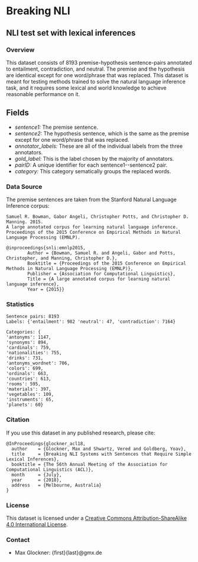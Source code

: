 # Breaking NLI
## NLI test set with lexical inferences

### Overview

This dataset consists of 8193 premise-hypothesis sentence-pairs annotated to entailment, contradiction, and neutral. The premise and the hypothesis are identical except for one word/phrase that was replaced. This dataset is meant for testing methods trained to solve the natural language inference task, and it requires some lexical and world knowledge to achieve reasonable performance on it.

## Fields

* *sentence1:* The premise sentence.
* *sentence2:* The hypothesis sentence, which is the same as the premise except for one word/phrase that was replaced.
* *annotator_labels:* These are all of the individual labels from the three annotators. 
* *gold_label:* This is the label chosen by the majority of annotators.
* *pairID:* A unique identifier for each sentence1--sentence2 pair.
* *category:* This category sematically groups the replaced words.

### Data Source

The premise sentences are taken from the Stanford Natural Language Inference corpus:

	Samuel R. Bowman, Gabor Angeli, Christopher Potts, and Christopher D. Manning. 2015.
	A large annotated corpus for learning natural language inference. 
	Proceedings of the 2015 Conference on Empirical Methods in Natural Language Processing (EMNLP).

```
@inproceedings{snli:emnlp2015,
		Author = {Bowman, Samuel R. and Angeli, Gabor and Potts, Christopher, and Manning, Christopher D.},
		Booktitle = {Proceedings of the 2015 Conference on Empirical Methods in Natural Language Processing (EMNLP)},
		Publisher = {Association for Computational Linguistics},
		Title = {A large annotated corpus for learning natural language inference},
		Year = {2015}}
```
		
### Statistics

```
Sentence pairs: 8193
Labels: {'entailment': 982 'neutral': 47, 'contradiction': 7164}

Categories: {
'antonyms': 1147, 
'synonyms': 894, 
'cardinals': 759, 
'nationalities': 755, 
'drinks': 731, 
'antonyms_wordnet': 706, 
'colors': 699, 
'ordinals': 663, 
'countries': 613, 
'rooms': 595, 
'materials': 397, 
'vegetables': 109, 
'instruments': 65, 
'planets': 60}
```

### Citation

If you use this dataset in any published research, please cite:

```
@InProceedings{glockner_acl18,
  author    = {Glockner, Max and Shwartz, Vered and Goldberg, Yoav},
  title     = {Breaking NLI Systems with Sentences that Require Simple Lexical Inferences},
  booktitle = {The 56th Annual Meeting of the Association for Computational Linguistics (ACL)},
  month     = {July},
  year      = {2018},
  address   = {Melbourne, Australia}
}
```

### License

This dataset is licensed under a [Creative Commons Attribution-ShareAlike 4.0 International License](https://creativecommons.org/licenses/by-sa/4.0/).

### Contact

* Max Glockner: {first}{last}@gmx.de
